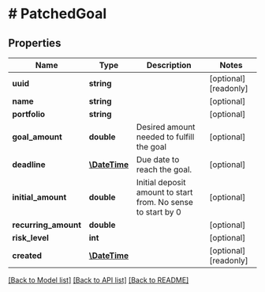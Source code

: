 # # PatchedGoal

## Properties

Name | Type | Description | Notes
------------ | ------------- | ------------- | -------------
**uuid** | **string** |  | [optional] [readonly]
**name** | **string** |  | [optional]
**portfolio** | **string** |  | [optional]
**goal_amount** | **double** | Desired amount needed to fulfill the goal | [optional]
**deadline** | [**\DateTime**](\DateTime.md) | Due date to reach the goal. | [optional]
**initial_amount** | **double** | Initial deposit amount to start from. No sense to start by 0 | [optional]
**recurring_amount** | **double** |  | [optional]
**risk_level** | **int** |  | [optional]
**created** | [**\DateTime**](\DateTime.md) |  | [optional] [readonly]

[[Back to Model list]](../../README.md#models) [[Back to API list]](../../README.md#endpoints) [[Back to README]](../../README.md)
